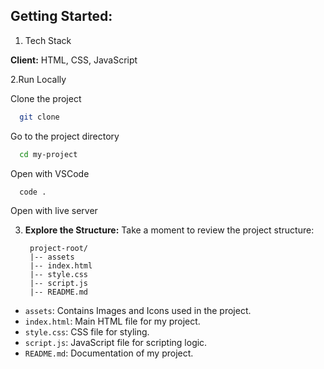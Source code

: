## Getting Started:
1. Tech Stack

**Client:** HTML, CSS, JavaScript

2.Run Locally

Clone the project

```bash
  git clone 
```

Go to the project directory

```bash
  cd my-project
```

Open with VSCode

```bash
  code .
```

Open with live server

3. **Explore the Structure:**
Take a moment to review the project structure:

        project-root/
        |-- assets
        |-- index.html
        |-- style.css
        |-- script.js
        |-- README.md
- `assets`: Contains Images and Icons used in the project.
- `index.html`: Main HTML file for my project.
- `style.css`: CSS file for styling.
- `script.js`: JavaScript file for scripting logic.
- `README.md`: Documentation of my project.
  

